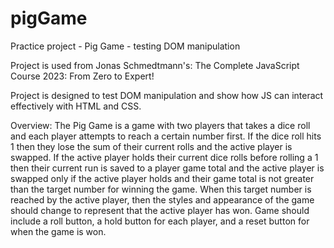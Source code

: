 # pigGame

Practice project - Pig Game - testing DOM manipulation

Project is used from Jonas Schmedtmann's: The Complete JavaScript Course 2023: From Zero to Expert!

Project is designed to test DOM manipulation and show how JS can interact effectively with HTML and CSS.

Overview:
The Pig Game is a game with two players that takes a dice roll and each player attempts to reach a certain number first. If the dice roll hits 1 then they lose the sum of their current rolls and the active player is swapped. If the active player holds their current dice rolls before rolling a 1 then their current run is saved to a player game total and the active player is swapped only if the active player holds and their game total is not greater than the target number for winning the game. When this target number is reached by the active player, then the styles and appearance of the game should change to represent that the active player has won.
Game should include a roll button, a hold button for each player, and a reset button for when the game is won.
